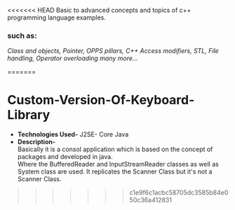 <<<<<<< HEAD
 Basic to advanced  concepts and topics of c++ programming language examples.
### such as: 
*Class and objects, Pointer, OPPS pillars, C++ Access modifiers, STL, File handling, Operator overloading many more...*

=======
# Custom-Version-Of-Keyboard-Library
- **Technologies Used-** J2SE- Core Java<br/>
- **Description-** <br/>Basically it is a consol application which is based on the concept of packages and developed in java.<br/>
                 Where the BufferedReader and InputStreamReader classes as well as System class are used. It replicates the Scanner Class but it's not a Scanner Class.
>>>>>>> c1e9f6c1acbc58705dc3585b84e050c36a412831
